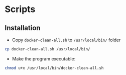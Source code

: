 # Scripts

## Installation
- Copy `docker-clean-all.sh` to `/usr/local/bin/` folder
```sh
cp docker-clean-all.sh /usr/local/bin/
```
- Make the program executable:
```sh
chmod u+x /usr/local/bin/docker-clean-all.sh
```